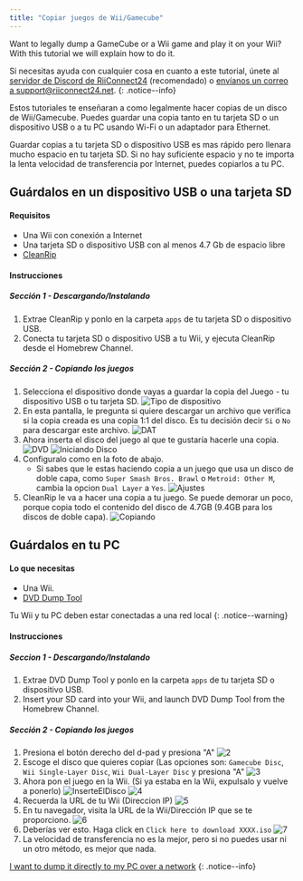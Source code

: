 ```yaml
---
title: "Copiar juegos de Wii/Gamecube"
---
```


Want to legally dump a GameCube or a Wii game and play it on your Wii? With this tutorial we will explain how to do it.

Si necesitas ayuda con cualquier cosa en cuanto a este tutorial, únete al [servidor de Discord de RiiConnect24](https://discord.gg/b4Y7jfD) (recomendado) o [envíanos un correo a support@riiconnect24.net](mailto:support@riiconnect24.net).
{: .notice--info}

Estos tutoriales te enseñaran a como legalmente hacer copias de un disco de Wii/Gamecube. Puedes guardar una copia tanto en tu tarjeta SD o un dispositivo USB o a tu PC usando Wi-Fi o un adaptador para Ethernet.

Guardar copias a tu tarjeta SD o dispositivo USB es mas rápido pero llenara mucho espacio en tu tarjeta SD. Si no hay suficiente espacio y no te importa la lenta velocidad de transferencia por Internet, puedes copiarlos a tu PC.

## Guárdalos en un dispositivo USB o una tarjeta SD
#### Requisitos

* Una Wii con conexión a Internet
* Una tarjeta SD o dispositivo USB con al menos 4.7 Gb de espacio libre
* [CleanRip](https://github.com/emukidid/cleanrip/releases/latest)

#### Instrucciones
##### Sección 1 - Descargando/Instalando

1. Extrae CleanRip y ponlo en la carpeta `apps` de tu tarjeta SD o dispositivo USB.
2. Conecta tu tarjeta SD o dispositivo USB a tu Wii, y ejecuta CleanRip desde el Homebrew Channel.

##### Sección 2 - Copiando los juegos

1. Selecciona el dispositivo donde vayas a guardar la copia del Juego - tu dispositivo USB o tu tarjeta SD. ![Tipo de dispositivo](/images/CleanRip/2.png)
2. En esta pantalla, le pregunta si quiere descargar un archivo que verifica si la copia creada es una copia 1:1 del disco. Es tu decisión decir `Si` o `No` para descargar este archivo. ![DAT](/images/CleanRip/3.png)
3. Ahora inserta el disco del juego al que te gustaría hacerle una copia. ![DVD](/images/CleanRip/4.png) ![Iniciando Disco](/images/CleanRip/5.png)
4. Configuralo como en la foto de abajo.
   - Si sabes que le estas haciendo copia a un juego que usa un disco de doble capa, como `Super Smash Bros. Brawl` o `Metroid: Other M`, cambia la opcion `Dual Layer` a `Yes`. ![Ajustes](/images/CleanRip/6.png)
5. CleanRip le va a hacer una copia a tu juego. Se puede demorar un poco, porque copia todo el contenido del disco de 4.7GB (9.4GB para los discos de doble capa). ![Copiando](/images/CleanRip/7.png)

## Guárdalos en tu PC
#### Lo que necesitas

* Una Wii.
* [DVD Dump Tool](/assets/files/DVDDumpTool.zip)

Tu Wii y tu PC deben estar conectadas a una red local
{: .notice--warning}

#### Instrucciones
##### Seccion 1 - Descargando/Instalando

1. Extrae DVD Dump Tool y ponlo en la carpeta `apps` de tu tarjeta SD o dispositivo USB.
2. Insert your SD card into your Wii, and launch DVD Dump Tool from the Homebrew Channel.

##### Sección 2 - Copiando los juegos

1. Presiona el botón derecho del d-pad y presiona "A" ![2](/images/DumpDiscs_LAN/2.png)
2. Escoge el disco que quieres copiar (Las opciones son: `Gamecube Disc`, `Wii Single-Layer Disc`, `Wii Dual-Layer Disc` y presiona "A" ![3](/images/DumpDiscs_LAN/3.png)
3. Ahora pon el juego en la Wii. (Si ya estaba en la Wii, expulsalo y vuelve a ponerlo) ![InserteElDisco](/images/DumpDiscs_LAN/insertthedisc.jpg) ![4](/images/DumpDiscs_LAN/4.png)
4. Recuerda la URL de tu Wii (Direccion IP) ![5](/images/DumpDiscs_LAN/5.png)
5. En tu navegador, visita la URL de la Wii/Dirección IP que se te proporciono. ![6](/images/DumpDiscs_LAN/6.png)
6. Deberías ver esto. Haga click en `Click here to download XXXX.iso` ![7](/images/DumpDiscs_LAN/7.jpg)
7. La velocidad de transferencia no es la mejor, pero si no puedes usar ni un otro método, es mejor que nada.

[I want to dump it directly to my PC over a network](dump-smb)
{: .notice--info}
